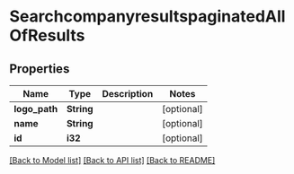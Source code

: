 # SearchcompanyresultspaginatedAllOfResults

## Properties

Name | Type | Description | Notes
------------ | ------------- | ------------- | -------------
**logo_path** | **String** |  | [optional]
**name** | **String** |  | [optional] 
**id** | **i32** |  | [optional] 

[[Back to Model list]](../README.md#documentation-for-models) [[Back to API list]](../README.md#documentation-for-api-endpoints) [[Back to README]](../README.md)

